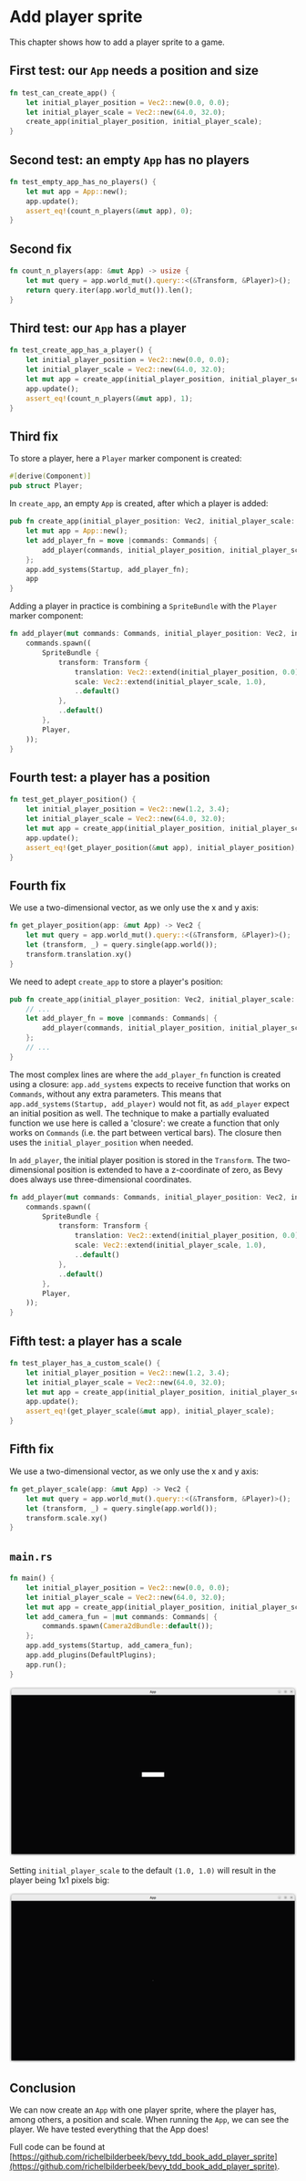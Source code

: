 # Add player sprite

This chapter shows how to add a player sprite to a game.

## First test: our `App` needs a position and size

```rust
fn test_can_create_app() {
    let initial_player_position = Vec2::new(0.0, 0.0);
    let initial_player_scale = Vec2::new(64.0, 32.0);
    create_app(initial_player_position, initial_player_scale);
}

```


## Second test: an empty `App` has no players

```rust
fn test_empty_app_has_no_players() {
    let mut app = App::new();
    app.update();
    assert_eq!(count_n_players(&mut app), 0);
}

```

## Second fix

```rust
fn count_n_players(app: &mut App) -> usize {
    let mut query = app.world_mut().query::<(&Transform, &Player)>();
    return query.iter(app.world_mut()).len();
}
```

## Third test: our `App` has a player

```rust
fn test_create_app_has_a_player() {
    let initial_player_position = Vec2::new(0.0, 0.0);
    let initial_player_scale = Vec2::new(64.0, 32.0);
    let mut app = create_app(initial_player_position, initial_player_scale);
    app.update();
    assert_eq!(count_n_players(&mut app), 1);
}

```

## Third fix

To store a player, here a `Player` marker component is created:

```rust
#[derive(Component)]
pub struct Player;
```

In `create_app`, an empty `App` is created, after which a player is added:

```rust
pub fn create_app(initial_player_position: Vec2, initial_player_scale: Vec2) -> App {
    let mut app = App::new();
    let add_player_fn = move |commands: Commands| {
        add_player(commands, initial_player_position, initial_player_scale);
    };
    app.add_systems(Startup, add_player_fn);
    app
}
```

Adding a player in practice is combining a `SpriteBundle` with the
`Player` marker component:

```rust
fn add_player(mut commands: Commands, initial_player_position: Vec2, initial_player_scale: Vec2) {
    commands.spawn((
        SpriteBundle {
            transform: Transform {
                translation: Vec2::extend(initial_player_position, 0.0),
                scale: Vec2::extend(initial_player_scale, 1.0),
                ..default()
            },
            ..default()
        },
        Player,
    ));
}
```

## Fourth test: a player has a position

```rust
fn test_get_player_position() {
    let initial_player_position = Vec2::new(1.2, 3.4);
    let initial_player_scale = Vec2::new(64.0, 32.0);
    let mut app = create_app(initial_player_position, initial_player_scale);
    app.update();
    assert_eq!(get_player_position(&mut app), initial_player_position);
}
```

## Fourth fix

We use a two-dimensional vector, as we only use the x and y axis:

```rust
fn get_player_position(app: &mut App) -> Vec2 {
    let mut query = app.world_mut().query::<(&Transform, &Player)>();
    let (transform, _) = query.single(app.world());
    transform.translation.xy()
}
```

We need to adept `create_app` to store a player's position:

```rust
pub fn create_app(initial_player_position: Vec2, initial_player_scale: Vec2) -> App {
    // ...
    let add_player_fn = move |commands: Commands| {
        add_player(commands, initial_player_position, initial_player_scale);
    };
    // ...
}
```

The most complex lines are where the `add_player_fn` function
is created using a closure:
`app.add_systems` expects to receive function that works on `Commands`,
without any extra parameters. This means that
`app.add_systems(Startup, add_player)` would not fit,
as `add_player` expect an initial position as well.
The technique to make a partially evaluated function we use here is called
a 'closure': we create a function that only works on `Commands` (i.e.
the part between vertical bars).
The closure then uses the `initial_player_position` when needed.

In `add_player`, the initial player position is stored in the `Transform`.
The two-dimensional position is extended to have a z-coordinate of zero,
as Bevy does always use three-dimensional coordinates.

```rust
fn add_player(mut commands: Commands, initial_player_position: Vec2, initial_player_scale: Vec2) {
    commands.spawn((
        SpriteBundle {
            transform: Transform {
                translation: Vec2::extend(initial_player_position, 0.0),
                scale: Vec2::extend(initial_player_scale, 1.0),
                ..default()
            },
            ..default()
        },
        Player,
    ));
}
```

## Fifth test: a player has a scale

```rust
fn test_player_has_a_custom_scale() {
    let initial_player_position = Vec2::new(1.2, 3.4);
    let initial_player_scale = Vec2::new(64.0, 32.0);
    let mut app = create_app(initial_player_position, initial_player_scale);
    app.update();
    assert_eq!(get_player_scale(&mut app), initial_player_scale);
}
```

## Fifth fix

We use a two-dimensional vector, as we only use the x and y axis:

```rust
fn get_player_scale(app: &mut App) -> Vec2 {
    let mut query = app.world_mut().query::<(&Transform, &Player)>();
    let (transform, _) = query.single(app.world());
    transform.scale.xy()
}
```


## `main.rs`

```rust
fn main() {
    let initial_player_position = Vec2::new(0.0, 0.0);
    let initial_player_scale = Vec2::new(64.0, 32.0);
    let mut app = create_app(initial_player_position, initial_player_scale);
    let add_camera_fun = |mut commands: Commands| {
        commands.spawn(Camera2dBundle::default());
    };
    app.add_systems(Startup, add_camera_fun);
    app.add_plugins(DefaultPlugins);
    app.run();
}
```

![The player is a big rectangle](add_player_sprite_4.png)

Setting `initial_player_scale` to the default `(1.0, 1.0)` will result in the player
being 1x1 pixels big:

![The player is a dot](add_player_sprite_2.png)

## Conclusion

We can now create an `App` with one player sprite,
where the player has, among others, a position and scale.
When running the `App`, we can see the player.
We have tested everything that the App does!

Full code can be found at [https://github.com/richelbilderbeek/bevy_tdd_book_add_player_sprite](https://github.com/richelbilderbeek/bevy_tdd_book_add_player_sprite).
